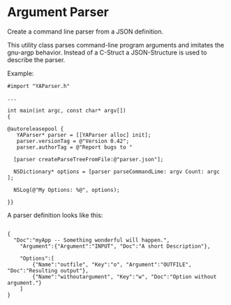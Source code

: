 Argument Parser
===============

Create a command line parser from a JSON definition.


This utility class parses command-line program arguments and imitates the gnu-argp behavior. Instead of a C-Struct a JSON-Structure is used to describe the parser.

Example:

<pre><code>#import "YAParser.h"

...

int main(int argc, const char* argv[]) 
{

@autoreleasepool {
   YAParser* parser = [[YAParser alloc] init];
   parser.versionTag = @"Version 0.42";
   parser.authorTag = @"Report bugs to <GrouchoM@example.com>"

  [parser createParseTreeFromFile:@"parser.json"];

  NSDictionary* options = [parser parseCommandLime: argv Count: argc ];

  NSLog(@"My Options: %@", options);

}}
</code></pre> 

A parser definition looks like this:
<pre><code>
{
  "Doc":"myApp -- Something wonderful will happen.",
	"Argument":{"Argument":"INPUT", "Doc":"A short Description"},

	"Options":[
		{"Name":"outfile", "Key":"o", "Argument":"OUTFILE", "Doc":"Resulting output"}, 
		{"Name":"withoutargument", "Key":"w", "Doc":"Option without argument."}
	]
}
</code></pre>
